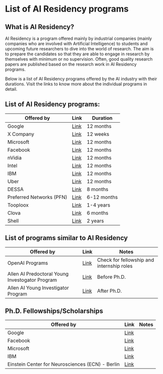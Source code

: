 # List of AI Residency programs

## What is AI Residency?
AI Residency is a program offered mainly by industrial companies (mainly companies who are involved with Artificial Intelligence) to students and upcoming future researchers to dive into the world of research. The aim is to prepare the candidates so that they are able to engage in research by themselves with minimum or no supervision. Often, good quality research papers are published based on the research work in AI Residency programs.

Below is a list of AI Residency programs offered by the AI industry with their durations. Visit the links to know more about the individual programs in detail.

## List of AI Residency programs:

| Offered by | Link | Duration |
|------------|------|----------|
|Google|[Link](https://ai.google/research/join-us/ai-residency/)|12 months|
|X Company|[Link](https://x.company/careers-at-x/4114336002/)|12 weeks|
|Microsoft|[Link](https://www.microsoft.com/en-us/research/academic-program/microsoft-ai-residency-program/)|12 months|
|Facebook|[Link](https://research.fb.com/programs/facebook-ai-residency-program/)|12 months|
|nVidia|[Link](https://research.nvidia.com/research-residency)|12 months|
|Intel|[Link](https://www.intel.ai/research-programs)|12 months|
|IBM|[Link](https://www.research.ibm.com/artificial-intelligence/careers/ai-residency/)|12 months|
|Uber|[Link](https://careersinfo.uber.com/ai-residency)|12 months|
|DESSA|[Link](https://www.dessa.com/careers/)|8 months|
|Preferred Networks (PFN)|[Link](https://www.preferred-networks.jp/en/news/residency-program2018-2019tokyo)|6-12 months|
|Tooploox|[Link](https://www.tooploox.com/blog/ai-residency-program)|1-4 years|
|Clova|[Link](https://clova.ai/m/en/research/careers.html)|6 months|
|Shell|[Link](https://www.shell.com/energy-and-innovation/overcoming-technology-challenges/digital-innovation/artificial-intelligence/advancing-the-digital-revolution.html)|2 years|

## List of programs similar to AI Residency

| Offered by | Link | Notes |
|------------|------|-------|
|OpenAI Programs|[Link](https://openai.com/jobs/)|Check for fellowship and internship roles|
|Allen AI Predoctoral Young Investogator Program|[Link](https://allenai.org/jobs/job/allen-ai-predoctoral-young-investigator-program-812158.html)|Before Ph.D.|
|Allen AI Young Investigator Program|[Link](https://allenai.org/young-investigator-program.html)|After Ph.D.|

## Ph.D. Fellowships/Scholarships

| Offered by | Link | Notes |
|------------|------|-------|
|Google|[Link](https://ai.google/research/outreach/phd-fellowship/)|
|Facebook|[Link](https://research.fb.com/programs/fellowship/)|
|Microsoft|[Link](https://www.microsoft.com/en-us/research/academic-program/phd-fellowship/)|
|IBM|[Link](https://www.research.ibm.com/university/awards/phdfellowship.shtml)|
|Einstein Center for Neurosciences (ECN) - Berlin|[Link](https://www.ecn-berlin.de/education/phd-fellowships.html)|
